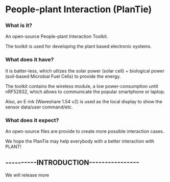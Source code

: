 # People-plant Interaction (PlanTie)

### What is it?
An open-source People-plant Interaction Toolkit.

The toolkit is used for developing the plant based electronic systems.

### What does it have?
It is batter-less, which utlizes the solar power (solar cell) + biological power (soil-based Microbial Fuel Cells) to provide the energy.

The toolkit contains the wireless module, a low power-consumption untit nRF52832, which allows to communicate the popular smartphone or laptop.

Also, an E-ink (Waveshare 1.54 v2) is used as the local display to show the sensor data/user command/etc.

### What does it expect?
An open-source files are provide to create more possible interaction cases.

We hope the PlanTie may help everybody with a better interaction with PLANT!

## ----------INTRODUCTION----------------
We will release more
